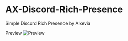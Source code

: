 # AX-Discord-Rich-Presence
Simple Discord Rich Presence by Alxevia

Preview
![Preview](https://lh3.googleusercontent.com/-f4cVourfloQ/X9oJbaSXonI/AAAAAAAAA3s/3xhlN8v56_chbXyCpsreic_59_pj4AuOgCLcBGAsYHQ/Prev.PNG)
